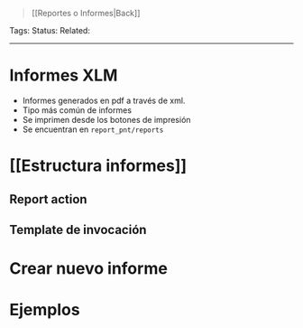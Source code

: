 > [[Reportes o Informes|Back]]

Tags:
Status: 
Related: 

___

# Informes XLM

- Informes generados en pdf a través de xml.
- Tipo más común de informes
- Se imprimen desde los botones de impresión
- Se encuentran en `report_pnt/reports`

# [[Estructura informes]]


## Report action


## Template de invocación

# Crear nuevo informe



# Ejemplos
